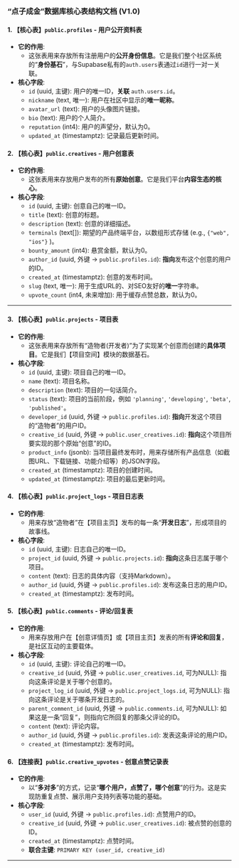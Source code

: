 ### **“点子成金”数据库核心表结构文档 (V1.0)**

#### **1. 【核心表】`public.profiles` - 用户公开资料表**

*   **它的作用**:
    *   这张表用来存放所有注册用户的**公开身份信息**。它是我们整个社区系统的“**身份基石**”，与Supabase私有的`auth.users`表通过`id`进行一对一关联。
*   **核心字段**:
    *   `id` (uuid, 主键): 用户的唯一ID，**关联** `auth.users.id`。
    *   `nickname` (text, 唯一): 用户在社区中显示的**唯一昵称**。
    *   `avatar_url` (text): 用户的头像图片链接。
    *   `bio` (text): 用户的个人简介。
    *   `reputation` (int4): 用户的声望分，默认为0。
    *   `updated_at` (timestamptz): 记录最后更新时间。

#### **2. 【核心表】`public.creatives` - 用户创意表**

*   **它的作用**:
    *   这张表用来存放用户发布的所有**原始创意**。它是我们平台**内容生态的核心**。
*   **核心字段**:
    *   `id` (uuid, 主键): 创意自己的唯一ID。
    *   `title` (text): 创意的标题。
    *   `description` (text): 创意的详细描述。
    *   `terminals` (text[]): 期望的产品终端平台，以数组形式存储 (e.g., `{"web", "ios"}` )。
    *   `bounty_amount` (int4): 悬赏金额，默认为0。
    *   `author_id` (uuid, 外键 -> `public.profiles.id`): **指向**发布这个创意的用户的ID。
    *   `created_at` (timestamptz): 创意的发布时间。
    *   `slug` (text, 唯一): 用于生成URL的、对SEO友好的**唯一**字符串。
    *   `upvote_count` (int4, 未来增加): 用于缓存点赞总数，默认为0。

---

#### **3. 【核心表】`public.projects` - 项目表**

*   **它的作用**:
    *   这张表用来存放所有“造物者(开发者)”为了实现某个创意而创建的**具体项目**。它是我们【项目空间】模块的数据基石。
*   **核心字段**:
    *   `id` (uuid, 主键): 项目自己的唯一ID。
    *   `name` (text): 项目名称。
    *   `description` (text): 项目的一句话简介。
    *   `status` (text): 项目的当前阶段，例如 `'planning'`, `'developing'`, `'beta'`, `'published'`。
    *   `developer_id` (uuid, 外键 -> `public.profiles.id`): **指向**开发这个项目的“造物者”的用户ID。
    *   `creative_id` (uuid, 外键 -> `public.user_creatives.id`): **指向**这个项目所要实现的那个原始“创意”的ID。
    *   `product_info` (jsonb): 当项目最终发布时，用来存储所有产品信息（如截图URL、下载链接、功能介绍等）的JSON字段。
    *   `created_at` (timestamptz): 项目的创建时间。
    *   `updated_at` (timestamptz): 项目的最后更新时间。

#### **4. 【核心表】`public.project_logs` - 项目日志表**

*   **它的作用**:
    *   用来存放“造物者”在【项目主页】发布的每一条“**开发日志**”，形成项目的故事线。
*   **核心字段**:
    *   `id` (uuid, 主键): 日志自己的唯一ID。
    *   `project_id` (uuid, 外键 -> `public.projects.id`): **指向**这条日志属于哪个项目。
    *   `content` (text): 日志的具体内容（支持Markdown）。
    *   `author_id` (uuid, 外键 -> `public.profiles.id`): 发布这条日志的用户ID。
    *   `created_at` (timestamptz): 发布时间。

#### **5. 【核心表】`public.comments` - 评论/回复表**

*   **它的作用**:
    *   用来存放用户在【创意详情页】或【项目主页】发表的所有**评论和回复**，是社区互动的主要载体。
*   **核心字段**:
    *   `id` (uuid, 主键): 评论自己的唯一ID。
    *   `creative_id` (uuid, 外键 -> `public.user_creatives.id`, 可为NULL): 指向这条评论是关于哪个创意的。
    *   `project_log_id` (uuid, 外键 -> `public.project_logs.id`, 可为NULL): 指向这条评论是关于哪条开发日志的。
    *   `parent_comment_id` (uuid, 外键 -> `public.comments.id`, 可为NULL): 如果这是一条“回复”，则指向它所回复的那条父评论的ID。
    *   `content` (text): 评论内容。
    *   `author_id` (uuid, 外键 -> `public.profiles.id`): 发表这条评论的用户ID。
    *   `created_at` (timestamptz): 发布时间。

#### **6. 【连接表】`public.creative_upvotes` - 创意点赞记录表**

*   **它的作用**:
    *   以“**多对多**”的方式，记录“**哪个用户，点赞了，哪个创意**”的行为。这是实现防重复点赞、展示用户支持列表等功能的基础。
*   **核心字段**:
    *   `user_id` (uuid, 外键 -> `public.profiles.id`): 点赞用户的ID。
    *   `creative_id` (uuid, 外键 -> `public.user_creatives.id`): 被点赞的创意的ID。
    *   `created_at` (timestamptz): 点赞时间。
    *   **联合主键**: `PRIMARY KEY (user_id, creative_id)`

---